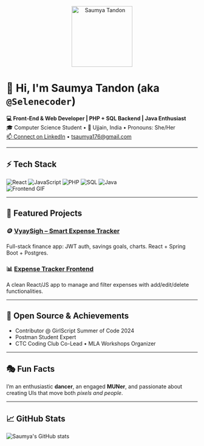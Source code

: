<!-- 👆 Banner image -->
<p align="center">
  <img src="profile-pic.png" alt="Saumya Tandon" width="160" />
</p>

# 👋 Hi, I'm **Saumya Tandon** (aka `@Selenecoder`)

**💻 Front‑End & Web Developer | PHP + SQL Backend | Java Enthusiast**  
🎓 Computer Science Student • 📍 Ujjain, India • Pronouns: She/Her  
[📫 Connect on LinkedIn](https://www.linkedin.com/in/saumya-tandon-2824sau301) • tsaumya176@gmail.com

---

## ⚡ Tech Stack

![React](https://img.shields.io/badge/-React-20232A?style=for-the-badge&logo=react)
![JavaScript](https://img.shields.io/badge/-JavaScript-F7DF1E?style=for-the-badge&logo=javascript)
![PHP](https://img.shields.io/badge/-PHP-777BB4?style=for-the-badge&logo=php)
![SQL](https://img.shields.io/badge/-SQL-2C3E50?style=for-the-badge&logo=mysql)
![Java](https://img.shields.io/badge/-Java-FC6604?style=for-the-badge&logo=java)
<br>
![Frontend GIF](https://user-images.githubusercontent.com/yourname/animated-frontend.gif)

---

## 🚀 Featured Projects

### 🪙 [**VyaySigh – Smart Expense Tracker**](https://github.com/Selenecoder/vyaysigh)
Full-stack finance app: JWT auth, savings goals, charts. React + Spring Boot + Postgres.

### 📊 [**Expense Tracker Frontend**](https://github.com/Selenecoder/expense-tracker)
A clean React/JS app to manage and filter expenses with add/edit/delete functionalities.

---

## 🌟 Open Source & Achievements

- Contributor @ GirlScript Summer of Code 2024  
- Postman Student Expert  
- CTC Coding Club Co-Lead • MLA Workshops Organizer

---

## 🎭 Fun Facts

I’m an enthusiastic **dancer**, an engaged **MUNer**, and passionate about creating UIs that move both *pixels and people*.

---

## 📈 GitHub Stats

![Saumya's GitHub stats](https://github-readme-stats.vercel.app/api?username=Selenecoder&show_icons=true&theme=default)

